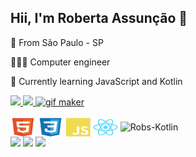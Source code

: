 ## Hii, I'm Roberta Assunção 🖖
📌 From São Paulo - SP

👩🏻‍💻 Computer engineer

🌱 Currently learning JavaScript and Kotlin

 <div>
  <a href="https://github.com/robertaassun">
  <img height="180em" src="https://github-readme-stats.vercel.app/api?username=robertaassun&show_icons=true&theme=dracula&include_all_commits=true&count_private=true"/>
  <img height="180em" src="https://github-readme-stats.vercel.app/api/top-langs/?username=robertaassun&layout=compact&langs_count=7&theme=dracula"/>
   <a href="https://picasion.com/" title="gif maker"><img src="https://i.picasion.com/pic91/ee58ef20deb5c7b9c795997dce076032.gif" border="0" alt="gif maker"></a>
</div>
  
<div style="display: inline_block"><br>
 
 <img align="center" alt="Robs-HTML" height="30" width="40" src="https://raw.githubusercontent.com/devicons/devicon/master/icons/html5/html5-original.svg">
 
  <img align="center" alt="Robs-CSS" height="30" width="40" src="https://raw.githubusercontent.com/devicons/devicon/master/icons/css3/css3-original.svg">
 
  <img align="center" alt="Robs-Js" height="30" width="40" src="https://raw.githubusercontent.com/devicons/devicon/master/icons/javascript/javascript-plain.svg">
 
  <img align="center" alt="Robs-React" height="30" width="40" src="https://raw.githubusercontent.com/devicons/devicon/master/icons/react/react-original.svg">
 
 <img align="center" alt="Robs-Kotlin" height="30" width="40" src="https://cdn.jsdelivr.net/gh/devicons/devicon/icons/kotlin/kotlin-original.svg" />
 
</div> 

<div>
  <a href="https://www.instagram.com/girls_in_code/" target="_blank"><img src="https://img.shields.io/badge/-Instagram-%23E4405F?style=for-the-badge&logo=instagram&logoColor=white" target="_blank"></a>
  <a href = "mailto:robertaassun01@gmail.com"><img src="https://img.shields.io/badge/-Gmail-%23333?style=for-the-badge&logo=gmail&logoColor=white" target="_blank"></a>
  <a href="https://www.linkedin.com/in/robertaassuncao/" target="_blank"><img src="https://img.shields.io/badge/-LinkedIn-%230077B5?style=for-the-badge&logo=linkedin&logoColor=white" target="_blank"></a> 
</div>


